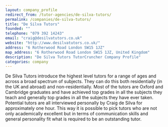 ```yaml
---
layout: company_profile
redirect_from: /tutor-agencies/de-silva-tutors/
permalink: /companies/de-silva-tutors/
title: "De Silva Tutors"
founded: ""
telephone: "079 392 14243"
email: "craig@desilvatutors.co.uk"
website: "http://www.desilvatutors.co.uk/"
address: "6 Rotherwood Road London SW15 1JZ"
map_address: "6 Rotherwood Road London SW15 1JZ, United Kingdom"
description: "De Silva Tutors TutorCruncher Company Profile"
categories: company
---
```

De Silva Tutors introduce the highest level tutors for a range of ages and across a broad spectrum of subjects. They can
do this both residentially (in the UK and abroad) and non-residentially. Most of the tutors are Oxford and Cambridge
graduates and have achieved top grades in all the subjects they teach and generally top grades in all the subjects they
have ever taken. Potential tutors are all interviewed personally by Craig de Silva for approximately one hour. This way
it is possible to pick tutors who are not only academically excellent but in terms of communication skills and general
personality fit what is required to be an outstanding tutor.

